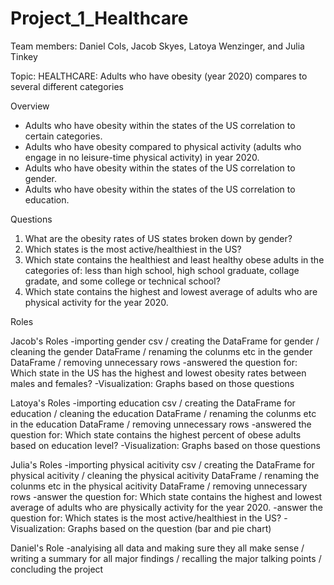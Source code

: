# Project_1_Healthcare

Team members: Daniel Cols, Jacob Skyes, Latoya Wenzinger, and Julia Tinkey

Topic: HEALTHCARE: Adults who have obesity (year 2020) compares to several different categories

Overview

-	Adults who have obesity within the states of the US correlation to certain categories. 
-	Adults who have obesity compared to physical activity (adults who engage in no leisure-time physical activity) in year 2020. 
-	Adults who have obesity within the states of the US correlation to gender.
-	Adults who have obesity within the states of the US correlation to education.

Questions

1.	What are the obesity rates of US states broken down by gender?
2.	Which states is the most active/healthiest in the US?
3.	Which state contains the healthiest and least healthy obese adults in the categories of: less than high school, high school graduate, collage gradate, and some college or technical school?
4.	Which state contains the highest and lowest average of adults who are physical activity for the year 2020.


Roles

Jacob's Roles
-importing gender csv / creating the DataFrame for gender / cleaning the gender DataFrame / renaming the colunms etc in the gender DataFrame / removing unnecessary rows
-answered the question for: Which state in the US has the highest and lowest obesity rates between males and females? 
-Visualization: Graphs based on those questions 

Latoya's Roles
-importing education csv / creating the DataFrame for education / cleaning the education DataFrame / renaming the colunms etc in the education DataFrame / removing unnecessary rows
-answered the question for: Which state contains the highest percent of obese adults based on education level? 
-Visualization: Graphs based on those questions

Julia's Roles
-importing physical acitivity csv / creating the DataFrame for physical acitivity / cleaning the physical acitivity DataFrame / renaming the colunms etc in the physical acitivity DataFrame / removing unnecessary rows
-answer the question for: Which state contains the highest and lowest average of adults who are physically activity for the year 2020.
-answer the question for: Which states is the most active/healthiest in the US?
-Visualization: Graphs based on the question (bar and pie chart)

Daniel's Role
-analyising all data and making sure they all make sense / writing a summary for all major findings / recalling the major talking points / concluding the project 

